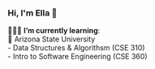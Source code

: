 ### Hi, I'm Ella 👋

<!--
Add a gif code
//<div id="header" align = "center"> 
//  <img src="https://media.giphy.com/media/L1R1tvI9svkIWwpVYr/giphy.gif?cid=790b7611p6qpjh6zns3tvama4leqrm65og4dqhhkvj68dn1m&ep=v1_gifs_search&rid=giphy.gif&ct=g" width = "100"/>
//</div>

   **I’m currently working on**: 
-->

 👩🏻‍💻 **I’m currently learning**:  
    🔱 Arizona State University  
     - Data Structures & Algorithsm  (CSE 310)   
     - Intro to Software Engineering (CSE 360)  <br /> <br />
